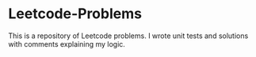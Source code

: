 # Leetcode-Problems
This is a repository of Leetcode problems. I wrote unit tests and solutions with comments explaining my logic.
